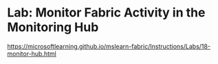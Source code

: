 # Lab: Monitor Fabric Activity in the Monitoring Hub
https://microsoftlearning.github.io/mslearn-fabric/Instructions/Labs/18-monitor-hub.html
